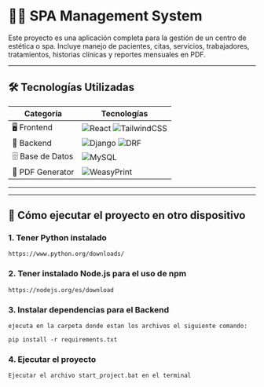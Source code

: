 # 🧖‍♀️ SPA Management System

Este proyecto es una aplicación completa para la gestión de un centro de estética o spa. Incluye manejo de pacientes, citas, servicios, trabajadores, tratamientos, historias clínicas y reportes mensuales en PDF.

---

## 🛠️ Tecnologías Utilizadas

| Categoría       | Tecnologías                                                                                                                                  |
|-----------------|----------------------------------------------------------------------------------------------------------------------------------------------|
| 🖥️ Frontend     | ![React](https://img.shields.io/badge/-React-61DAFB?logo=react&logoColor=white&style=flat) ![TailwindCSS](https://img.shields.io/badge/-TailwindCSS-38B2AC?logo=tailwindcss&logoColor=white&style=flat) |
| 🧩 Backend      | ![Django](https://img.shields.io/badge/-Django-092E20?logo=django&logoColor=white&style=flat) ![DRF](https://img.shields.io/badge/-DRF-red?logo=django&logoColor=white&style=flat) |
| 🗄️ Base de Datos | ![MySQL](https://img.shields.io/badge/-MySQL-4479A1?logo=mysql&logoColor=white&style=flat)                                                  |
| 📄 PDF Generator | ![WeasyPrint](https://img.shields.io/badge/-WeasyPrint-FF6F61?style=flat)                                                                    |

---

---

## 🚀 Cómo ejecutar el proyecto en otro dispositivo

### 1. Tener Python instalado

    https://www.python.org/downloads/

### 2. Tener instalado Node.js para el uso de npm

    https://nodejs.org/es/download

### 3. Instalar dependencias para el Backend

    ejecuta en la carpeta donde estan los archivos el siguiente comando:

    pip install -r requirements.txt

### 4. Ejecutar el proyecto

    Ejecutar el archivo start_project.bat en el terminal
